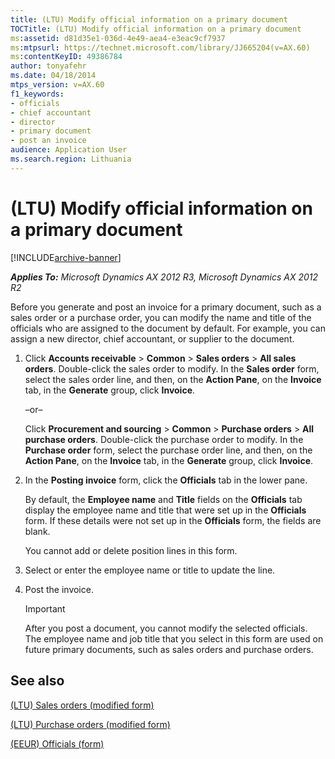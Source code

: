 ```yaml
---
title: (LTU) Modify official information on a primary document
TOCTitle: (LTU) Modify official information on a primary document
ms:assetid: d81d35e1-036d-4e49-aea4-e3eac9cf7937
ms:mtpsurl: https://technet.microsoft.com/library/JJ665204(v=AX.60)
ms:contentKeyID: 49386784
author: tonyafehr
ms.date: 04/18/2014
mtps_version: v=AX.60
f1_keywords:
- officials
- chief accountant
- director
- primary document
- post an invoice
audience: Application User
ms.search.region: Lithuania
---
```


# (LTU) Modify official information on a primary document 


[!INCLUDE[archive-banner](includes/archive-banner.md)]


_**Applies To:** Microsoft Dynamics AX 2012 R3, Microsoft Dynamics AX 2012 R2_

Before you generate and post an invoice for a primary document, such as a sales order or a purchase order, you can modify the name and title of the officials who are assigned to the document by default. For example, you can assign a new director, chief accountant, or supplier to the document.

1.  Click **Accounts receivable** \> **Common** \> **Sales orders** \> **All sales orders**. Double-click the sales order to modify. In the **Sales order** form, select the sales order line, and then, on the **Action Pane**, on the **Invoice** tab, in the **Generate** group, click **Invoice**.
    
    –or–
    
    Click **Procurement and sourcing** \> **Common** \> **Purchase orders** \> **All purchase orders**. Double-click the purchase order to modify. In the **Purchase order** form, select the purchase order line, and then, on the **Action Pane**, on the **Invoice** tab, in the **Generate** group, click **Invoice**.

2.  In the **Posting invoice** form, click the **Officials** tab in the lower pane.
    
    By default, the **Employee name** and **Title** fields on the **Officials** tab display the employee name and title that were set up in the **Officials** form. If these details were not set up in the **Officials** form, the fields are blank.
    
    You cannot add or delete position lines in this form.

3.  Select or enter the employee name or title to update the line.

4.  Post the invoice.
    

    > [!IMPORTANT]
    > <P>After you post a document, you cannot modify the selected officials. The employee name and job title that you select in this form are used on future primary documents, such as sales orders and purchase orders.</P>



## See also

[(LTU) Sales orders (modified form)](https://technet.microsoft.com/library/jj678097\(v=ax.60\))

[(LTU) Purchase orders (modified form)](https://technet.microsoft.com/library/jj911248\(v=ax.60\))

[(EEUR) Officials (form)](https://technet.microsoft.com/library/jj710672\(v=ax.60\))

  



